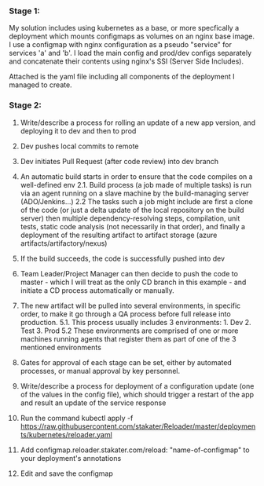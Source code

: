 ### Stage 1:
My solution includes using kubernetes as a base, or more specfically a deployment which mounts configmaps as volumes on an nginx base image.
I use a configmap with nginx configuration as a pseudo "service" for services 'a' and 'b'.
I load the main config and prod/dev configs separately and concatenate their contents using nginx's SSI (Server Side Includes).

Attached is the yaml file including all components of the deployment I managed to create.

### Stage 2:
1. Write/describe a process for rolling an update of a new app version, and deploying it to dev and then to prod

0. Dev pushes local commits to remote
1. Dev initiates Pull Request (after code review) into dev branch
2. An automatic build starts in order to ensure that the code compiles on a well-defined env
	2.1. Build process (a job made of multiple tasks) is run via an agent running on a slave machine by the build-managing server (ADO/Jenkins...)
	2.2 The tasks such a job might include are first a clone of the code (or just a delta update of the local repository on the build server) then multiple dependency-resolving steps, compilation, unit tests, static code analysis (not necessarily in that order), and finally a deployment of the resulting artifact to artifact storage (azure artifacts/artifactory/nexus)
3. If the build succeeds, the code is successfully pushed into dev
4. Team Leader/Project Manager can then decide to push the code to master - which I will treat as the only CD branch in this example - and initiate a CD process automatically or manually.
5. The new artifact will be pulled into several environments, in specific order, to make it go through a QA process before full release into production.
	5.1. This process usually includes 3 environments:
		1. Dev
		2. Test
		3. Prod
	5.2 These environments are comprised of one or more machines running agents that register them as part of one of the 3 mentioned environments
6. Gates for approval of each stage can be set, either by automated processes, or manual approval by key personnel.






2. Write/describe a process for deployment of a configuration update (one of the values in the config file), which should trigger a restart of the app and result an update of the service response

1. Run the command
kubectl apply -f https://raw.githubusercontent.com/stakater/Reloader/master/deployments/kubernetes/reloader.yaml
2. Add configmap.reloader.stakater.com/reload: "name-of-configmap" to your deployment's annotations

3. Edit and save the configmap
